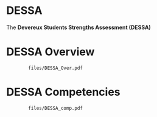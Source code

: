 # DESSA

The **Devereux Students Strengths Assessment (DESSA)**

# DESSA Overview

```pdf
		files/DESSA_Over.pdf
```

# DESSA Competencies

```pdf
		files/DESSA_comp.pdf
```
